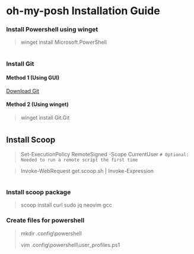 # **oh-my-posh Installation Guide**

### Install Powershell using winget
> winget install Microsoft.PowerShell
#

### Install Git
#### Method 1 (Using GUI)
[Download Git](https://git-scm.com/downloads)
#### Method 2 (Using winget)
> winget install Git.Git
#

## Install Scoop
> Set-ExecutionPolicy RemoteSigned -Scope CurrentUser `# Optional: Needed to run a remote script the first time`

> Invoke-WebRequest get.scoop.sh | Invoke-Expression
#

### Install scoop package

> scoop install curl sudo jq neovim gcc

### Create files for powershell

> mkdir .config\powershell
>
> vim .config\powershell\user_profiles.ps1
